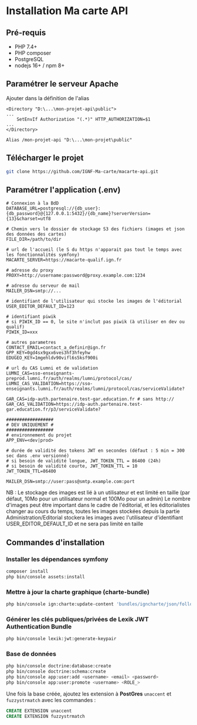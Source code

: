 # Installation Ma carte API

## Pré-requis

* PHP 7.4+
* PHP composer
* PostgreSQL
* nodejs 16+ / npm 8+

## Paramétrer le serveur Apache

Ajouter dans la définition de l'alias

```
<Directory "D:\...\mon-projet-api\public">
...
    SetEnvIf Authorization "(.*)" HTTP_AUTHORIZATION=$1
...
</Directory>

Alias /mon-projet-api "D:\...\mon-projet\public"
```

## Télécharger le projet

```bash
git clone https://github.com/IGNF-Ma-carte/macarte-api.git
```

## Paramétrer l'application (.env)

```
# Connexion à la BdD
DATABASE_URL=postgresql://{db_user}:{db_password}@{127.0.0.1:5432}/{db_name}?serverVersion={13}&charset=utf8

# Chemin vers le dossier de stockage S3 des fichiers (images et json des données des cartes)
FILE_DIR=/path/to/dir

# url de l'accueil (le S du https n'apparait pas tout le temps avec les fonctionnalités symfony)
MACARTE_SERVER=https://macarte-qualif.ign.fr

# adresse du proxy
PROXY=http://username:password@proxy.example.com:1234

# adresse du serveur de mail
MAILER_DSN=smtp://...

# identifiant de l'utilisateur qui stocke les images de l'éditorial
USER_EDITOR_DEFAULT_ID=123

# identifiant piwik
# si PIWIK_ID == 0, le site n'inclut pas piwik (à utiliser en dev ou qualif)
PIWIK_ID=xxx

# autres parametres
CONTACT_EMAIL=contact_a_definir@ign.fr 
GPP_KEY=0gd4sx9gxx6ves3hf3hfeyhw
EDUGEO_KEY=1mgehldv90vifl6s5ksf900i

# url du CAS Lumni et de validation
LUMNI_CAS=sso-enseignants-preprod.lumni.fr/auth/realms/lumni/protocol/cas/
LUMNI_CAS_VALIDATION=https://sso-enseignants.lumni.fr/auth/realms/lumni/protocol/cas/serviceValidate?

GAR_CAS=idp-auth.partenaire.test-gar.education.fr # sans http://
GAR_CAS_VALIDATION=https://idp-auth.partenaire.test-gar.education.fr/p3/serviceValidate?

##################
# DEV UNIQUEMENT # 
##################
# environnement du projet
APP_ENV=<dev|prod>

# durée de validité des tokens JWT en secondes (défaut : 5 min = 300 sec dans .env versionné)
# si besoin de validité longue, JWT_TOKEN_TTL = 86400 (24h)
# si besoin de validité courte, JWT_TOKEN_TTL = 10
JWT_TOKEN_TTL=86400 

MAILER_DSN=smtp://user:pass@smtp.example.com:port
```

NB : 
Le stockage des images est lié à un utilisateur et est limité en taille (par défaut, 10Mo pour un utilisateur normal et 100Mo pour un admin)
Le nombre d'images peut être important dans le cadre de l'éditorial, et les éditorialistes changer au cours du temps, toutes les images stockées depuis la partie Administration/Editorial stockera les images avec l'utilisateur d'identifiant USER_EDITOR_DEFAULT_ID et ne sera pas limité en taille

## Commandes d'installation

### Installer les dépendances symfony

```bash
composer install
php bin/console assets:install
```

### Mettre à jour la charte graphique (charte-bundle)

```bash
php bin/console ign:charte:update-content 'bundles/igncharte/json/followers.json' '/generated/megamenu.html'
```

### Générer les clés publiques/privées de Lexik JWT Authentication Bundle

```bash
php bin/console lexik:jwt:generate-keypair
```

### Base de données

```bash
php bin/console doctrine:database:create
php bin/console doctrine:schema:create
php bin/console app:user:add <username> <email> <password>
php bin/console app:user:promote <username> <ROLE_>
```

Une fois la base créée, ajoutez les extension à **PostGres** `unaccent` et `fuzzystrmatch` avec les commandes :

```SQL
CREATE EXTENSION unaccent
CREATE EXTENSION fuzzystrmatch
```
